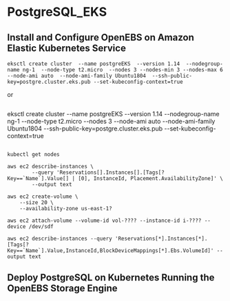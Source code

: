 # PostgreSQL_EKS
## Install and Configure OpenEBS on Amazon Elastic Kubernetes Service
```
eksctl create cluster  --name postgreEKS  --version 1.14  --nodegroup-name ng-1  --node-type t2.micro  --nodes 3 --nodes-min 3 --nodes-max 6 --node-ami auto  --node-ami-family Ubuntu1804  --ssh-public-key=postgre.cluster.eks.pub --set-kubeconfig-context=true
```
or
```
```
eksctl create cluster  --name postgreEKS  --version 1.14  --nodegroup-name ng-1  --node-type t2.micro  --nodes 3  --node-ami auto  --node-ami-family Ubuntu1804  --ssh-public-key=postgre.cluster.eks.pub --set-kubeconfig-context=true
```
```
```
kubectl get nodes
```
```
aws ec2 describe-instances \
        --query 'Reservations[].Instances[].[Tags[?Key==`Name`].Value[] | [0], InstanceId, Placement.AvailabilityZone]' \
        --output text
```
```
aws ec2 create-volume \
    --size 20 \
    --availability-zone us-east-1?
```
```
aws ec2 attach-volume --volume-id vol-???? --instance-id i-???? --device /dev/sdf
```
```
aws ec2 describe-instances --query 'Reservations[*].Instances[*].[Tags[?Key==`Name`].Value,InstanceId,BlockDeviceMappings[*].Ebs.VolumeId]' --output text
```

## Deploy PostgreSQL on Kubernetes Running the OpenEBS Storage Engine
